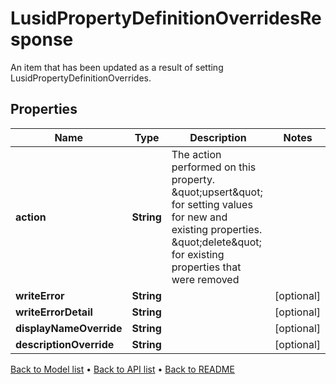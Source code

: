 

# LusidPropertyDefinitionOverridesResponse

An item that has been updated as a result of setting LusidPropertyDefinitionOverrides.

## Properties

| Name | Type | Description | Notes |
|------------ | ------------- | ------------- | -------------|
|**action** | **String** | The action performed on this property. \&quot;upsert\&quot; for setting values for new and existing   properties. \&quot;delete\&quot; for existing properties that were removed |  |
|**writeError** | **String** |  |  [optional] |
|**writeErrorDetail** | **String** |  |  [optional] |
|**displayNameOverride** | **String** |  |  [optional] |
|**descriptionOverride** | **String** |  |  [optional] |



[Back to Model list](../README.md#documentation-for-models) &#8226; [Back to API list](../README.md#documentation-for-api-endpoints) &#8226; [Back to README](../README.md)


